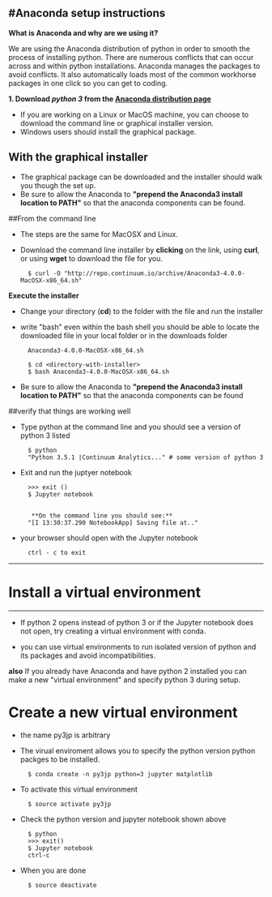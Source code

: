 #Anaconda setup instructions--**What is Anaconda and why are we using it?**We are using the Anaconda distribution of python in order to smooth the process of installing python. There are numerous conflicts that can occur across and within python installations. Anaconda manages the packages to avoid conflicts. It also automatically loads most of the common workhorse packages in one click so you can get to coding.**1. Download *python 3* from the [Anaconda distribution page](https://www.continuum.io/downloads)*** If you are working on a Linux or MacOS machine, you can choose to download the command line or graphical installer version. * Windows users should install the graphical package.## With the graphical installer* The graphical package can be downloaded and the installer should walk you though the set up. * Be sure to allow the Anaconda to **"prepend the Anaconda3 install location to PATH"** so that the anaconda components can be found.##From the command line* The steps are the same for MacOSX and Linux. * Download the command line installer by **clicking** on the link, using **curl**, or using **wget** to download the file for you.		$ curl -O "http://repo.continuum.io/archive/Anaconda3-4.0.0-MacOSX-x86_64.sh"**Execute the installer*** Change your directory (**cd**) to the folder with the file and run the installer* write "bash" even within the bash shellyou should be able to locate the downloaded file in your local folder or in the downloads folder		Anaconda3-4.0.0-MacOSX-x86_64.sh				$ cd <directory-with-installer>		$ bash Anaconda3-4.0.0-MacOSX-x86_64.sh
	* Be sure to allow the Anaconda to **"prepend the Anaconda3 install location to PATH"** so that the anaconda components can be found##verify that things are working well* Type python at the command line and you should see a version of python 3 listed		$ python 		"Python 3.5.1 |Continuum Analytics..." # some version of python 3* Exit and run the juptyer notebook				>>> exit ()		$ Jupyter notebook		 **On the command line you should see:**		"[I 13:30:37.290 NotebookApp] Saving file at.."* your browser should open with the Jupyter notebook		ctrl - c to exit______# Install a virtual environment ----* If python 2 opens instead of python 3 or if the Jupyter notebook does not open, try creating a virtual environment with conda. * you can use virtual environments to run isolated version of python and its packages and avoid incompatibilities.**also** If you already have Anaconda and have python 2 installed you can make a new "virtual environment" and specify python 3 during setup.# Create a new virtual environment * the name py3jp is arbitrary
* The virual enviroment allows you to specify the python version python packges to be installed.		$ conda create -n py3jp python=3 jupyter matplotlib* To activate this virtual environment 		$ source activate py3jp  * Check the python version and jupyter notebook shown above  		$ python		>>> exit()		$ Jupyter notebook		ctrl-c* When you are done 				$ source deactivate 